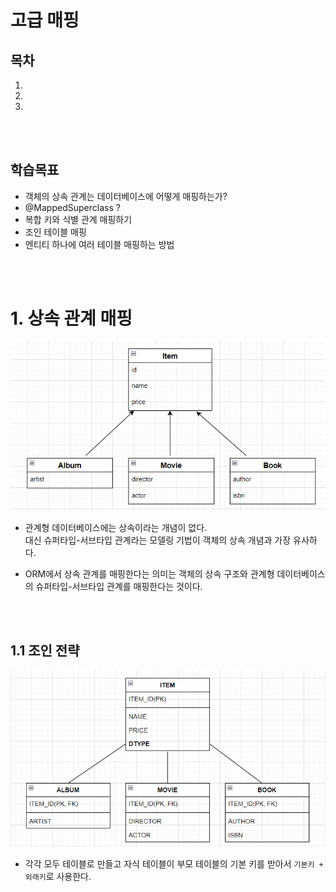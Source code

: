 # 고급 매핑

## 목차

1. []()
2. []()
3. []()
<br>
<br>

## 학습목표
- 객체의 상속 관계는 데이터베이스에 어떻게 매핑하는가?
- @MappedSuperclass ?
- 복합 키와 식별 관계 매핑하기
- 조인 테이블 매핑
- 엔티티 하나에 여러 테이블 매핑하는 방법
<br>
<br>


# 1. 상속 관계 매핑
![객체상속모델](./img/object.png)

- 관계형 데이터베이스에는 상속이라는 개념이 없다.  
대신 슈퍼타입-서브타입 관계라는 모델링 기법이 객체의 상속 개념과 가장 유사하다.

- ORM에서 상속 관계를 매핑한다는 의미는 객체의 상속 구조와 관계형 데이터베이스의 슈퍼타입-서브타입 관계를 매핑한다는 것이다.
<br>
<br>

## 1.1 조인 전략
![조인전략](./img/joined_table.png)
- 각각 모두 테이블로 만들고 자식 테이블이 부모 테이블의 기본 키를 받아서 `기본키 + 외래키`로 사용한다.

